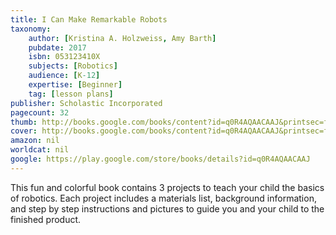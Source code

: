 ```yaml
---
title: I Can Make Remarkable Robots
taxonomy:
	author: [Kristina A. Holzweiss, Amy Barth]
	pubdate: 2017
	isbn: 053123410X
	subjects: [Robotics]
	audience: [K-12]
	expertise: [Beginner]
	tag: [lesson plans]
publisher: Scholastic Incorporated
pagecount: 32
thumb: http://books.google.com/books/content?id=q0R4AQAACAAJ&printsec=frontcover&img=1&zoom=1&imgtk=AFLRE71R0am4hfC8TwZwBKq7yxeQgqSYDi7918YSZcdo0K2XXKIz9MDKHNlfFG06ujyLLkckKd0lgHcOWVPhk3GTNvVjM06GRLcOTXEyROkgZlTXWbXELgaU_5De1bVqjBQ2yugIrxqs&source=gbs_api
cover: http://books.google.com/books/content?id=q0R4AQAACAAJ&printsec=frontcover&img=1&zoom=1&imgtk=AFLRE71R0am4hfC8TwZwBKq7yxeQgqSYDi7918YSZcdo0K2XXKIz9MDKHNlfFG06ujyLLkckKd0lgHcOWVPhk3GTNvVjM06GRLcOTXEyROkgZlTXWbXELgaU_5De1bVqjBQ2yugIrxqs&source=gbs_api
amazon: nil
worldcat: nil
google: https://play.google.com/store/books/details?id=q0R4AQAACAAJ
---
```

This fun and colorful book contains 3 projects to teach your child the basics of robotics.  Each project includes a materials list, background information, and step by step instructions and pictures to guide you and your child to the finished product.